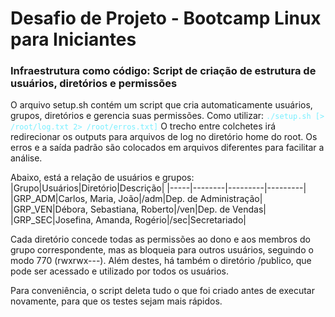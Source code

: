 # Desafio de Projeto - Bootcamp Linux para Iniciantes
### Infraestrutura como código: Script de criação de estrutura de usuários, diretórios e permissões

O arquivo setup.sh contém um script que cria automaticamente usuários, grupos, diretórios e gerencia suas permissões.
Como utilizar: <code style="color: rgba(100,237,255,0.87);">./setup.sh [> /root/log.txt 2> /root/erros.txt]</code>
O trecho entre colchetes irá redirecionar os outputs para arquivos de log no diretório home do root. Os erros e a saída padrão são colocados em arquivos diferentes para facilitar a análise.

Abaixo, está a relação de usuários e grupos:
|Grupo|Usuários|Diretório|Descrição|
|-----|--------|---------|---------|
|GRP\_ADM|Carlos, Maria, João|/adm|Dep. de Administração|
|GRP\_VEN|Débora, Sebastiana, Roberto|/ven|Dep. de Vendas|
|GRP\_SEC|Josefina, Amanda, Rogério|/sec|Secretariado|

Cada diretório concede todas as permissões ao dono e aos membros do grupo correspondente, mas as bloqueia para outros usuários, seguindo o modo 770 (rwxrwx---).
Além destes, há também o diretório /publico, que pode ser acessado e utilizado por todos os usuários.

Para conveniência, o script deleta tudo o que foi criado antes de executar novamente, para que os testes sejam mais rápidos.
